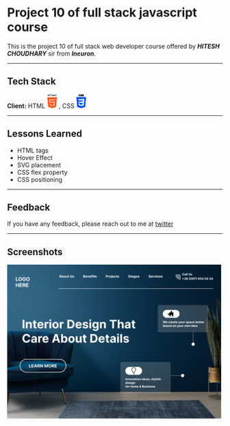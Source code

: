 
# Project 10 of full stack javascript course

This is the project 10 of full stack web developer course offered by ***HITESH CHOUDHARY***
sir from ***Ineuron***.
***
## Tech Stack

**Client:** HTML![html Img](/images/html.png), CSS![css img](/images/css.png)

***


## Lessons Learned

- HTML tags
- Hover Effect
- SVG placement
- CSS flex property
- CSS positioning
***
## Feedback

If you have any feedback, please reach out to me at [twitter](https://twitter.com/codewithchetan)
***

## Screenshots

![Screenshot](/10.png)

